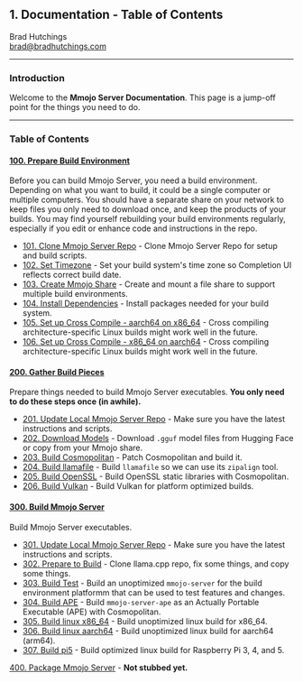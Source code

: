 ## 1. Documentation - Table of Contents

Brad Hutchings<br/>
brad@bradhutchings.com

---
### Introduction
Welcome to the **Mmojo Server Documentation**. This page is a jump-off point for the things you need to do.

---
### Table of Contents
#### [100. Prepare Build Environment](100-Prepare-Build-Environment.md)
Before you can build Mmojo Server, you need a build environment. Depending on what you want to build, it could be a single computer or multiple computers. You should have a separate share on your network to keep files you only need to download once, and keep the products of your builds. You may find yourself rebuilding your build environments regularly, especially if you edit or enhance code and instructions in the repo.

- [101. Clone Mmojo Server Repo](101-Clone-Mmojo-Server-Repo.md) - Clone Mmojo Server Repo for setup and build scripts.
- [102. Set Timezone](102-Set-Timezone.md) - Set your build system's time zone so Completion UI reflects correct build date.
- [103. Create Mmojo Share](103-Create-Mmojo-Share.md) - Create and mount a file share to support multiple build environments.
- [104. Install Dependencies](104-Install-Dependencies.md) - Install packages needed for your build system.
- [105. Set up Cross Compile - aarch64 on x86_64](105-Set-up-Cross-Compile-aarch64-on-x86_64.md) - Cross compiling architecture-specific Linux builds might work well in the future.
- [106. Set up Cross Compile - x86_64 on aarch64](106-Set-up-Cross-Compile-x86_64-on-aarch64.md) - Cross compiling architecture-specific Linux builds might work well in the future.

#### [200. Gather Build Pieces](20-Gather-Build-Pieces.md)
Prepare things needed to build Mmojo Server executables. **You only need to do these steps once (in awhile).**

- [201. Update Local Mmojo Server Repo](201-Update-Local-Mmojo-Server-Repo.md) - Make sure you have the latest instructions and scripts.
- [202. Download Models](202-Download-Models.md) - Download `.gguf` model files from Hugging Face or copy from your Mmojo share.
- [203. Build Cosmopolitan](203-Build-Cosmopolitan.md) - Patch Cosmopolitan and build it.
- [204. Build llamafile](204-Build-llamafile.md) - Build `llamafile` so we can use its `zipalign` tool.
- [205. Build OpenSSL](205-Build-OpenSSL.md) - Build OpenSSL static libraries with Cosmopolitan.
- [206. Build Vulkan](206-Build-Vulkan.md) - Build Vulkan for platform optimized builds.

#### [300. Build Mmojo Server](30-Build-Mmojo-Server.md)
Build Mmojo Server executables.

- [301. Update Local Mmojo Server Repo](301-Update-Local-Mmojo-Server-Repo.md) - Make sure you have the latest instructions and scripts.
- [302. Prepare to Build](302-Prepare-to-Build.md) - Clone llama.cpp repo, fix some things, and copy some things.
- [303. Build Test](303-Build-Test.md) - Build an unoptimized `mmojo-server` for the build environment platformm that can be used to test features and changes.
- [304. Build APE](304-Build-APE.md) - Build `mmojo-server-ape` as an Actually Portable Executable (APE) with Cosmopolitan.
- [305. Build linux x86_64](305-Build-linux-x86_64.md) - Build unoptimized linux build for x86_64.
- [306. Build linux aarch64](306-Build-linux-aarch64.md) - Build unoptimized linux build for aarch64 (arm64).
- [307. Build pi5](307-Build-pi5.md) - Build optimized linux build for Raspberry Pi 3, 4, and 5.

[400. Package Mmojo Server](400-Package-Mmojo-Server.md) - **Not stubbed yet.**
